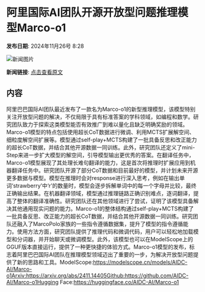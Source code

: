 # 阿里国际AI团队开源开放型问题推理模型Marco-o1

**发布日期**: 2024年11月26号 8:28

![新闻图片](https://upload.chinaz.com/2024/1126/6386820648346074145424649.png)

**新闻链接**: [点击查看原文](https://www.aibase.com/zh/news/13464)

## 内容

阿里巴巴国际AI团队最近发布了一款名为Marco-o1的新型推理模型，该模型特别关注开放型问题的解决，不仅局限于具有标准答案的学科领域，如编程和数学。研究团队致力于探索这类模型能否有效推广到难以量化且缺乏明确奖励的领域。Marco-o1模型的特点包括使用超长CoT数据进行微调、利用MCTS扩展解空间、细粒度解空间扩展等。模型通过self-play+MCTS构建了一批具备反思和改正能力的超长CoT数据，并结合其他开源数据一同训练。此外，研究团队还定义了mini-Step来进一步扩大模型的解空间，引导模型输出更优秀的答案。在翻译任务中，Marco-o1模型展现了其处理长难句翻译的能力，这是首次将推理时扩展应用到机器翻译任务中。研究团队开源了部分CoT数据和目前最好的模型，并计划未来开源更多数据与模型。模型在推理时会对response进行深入思考，例如在输出单词‘strawberry’中‘r’的数量时，模型会逐步拆解单词中的每一个字母并比较，最终正确输出结果。在机器翻译领域，模型通过推理链路正确识别难点，逐词翻译，提高了整体的翻译准确性。研究团队还在其他领域进行了尝试，证明了该模型具备解决其他通用现实问题的能力。Marco-o1的整体结构通过self-play+MCTS构建了一批具备反思、改正能力的超长CoT数据，并结合其他开源数据一同训练。研究团队还融入了MarcoPolo家族的一些指令遵循数据集，提升了模型的指令遵循能力。使用方法方面，研究团队提供了推理代码和微调代码，用户可以轻松地加载模型和分词器，并开始聊天或微调模型。此外，该模型也可以在ModelScope上的GGUF版本直接运行，提供了一种更快捷的体验方式。Marco-o1模型的发布，标志着阿里巴巴国际AI团队在推理模型领域迈出了重要的一步，为解决开放型问题提供了新的思路和工具。ModelScope:https://modelscope.cn/models/AIDC-AI/Marco-o1Arxiv:https://arxiv.org/abs/2411.14405Github:https://github.com/AIDC-AI/Marco-o1Hugging Face:https://huggingface.co/AIDC-AI/Marco-o1
